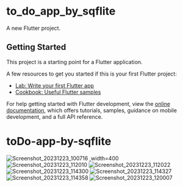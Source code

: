 # to_do_app_by_sqflite

A new Flutter project.

## Getting Started

This project is a starting point for a Flutter application.

A few resources to get you started if this is your first Flutter project:

- [Lab: Write your first Flutter app](https://docs.flutter.dev/get-started/codelab)
- [Cookbook: Useful Flutter samples](https://docs.flutter.dev/cookbook)

For help getting started with Flutter development, view the
[online documentation](https://docs.flutter.dev/), which offers tutorials,
samples, guidance on mobile development, and a full API reference.
# toDo-app-by-sqflite
![Screenshot_20231223_100716](https://github.com/muhammad-talat1610/toDo-app-by-sqflite/assets/128619762/e3d9bed5-fe00-4ac1-8c43-7536e3bcbeba ) ,width=400 
![Screenshot_20231223_112010](https://github.com/muhammad-talat1610/toDo-app-by-sqflite/assets/128619762/6fd5f453-9812-42f3-9155-49daa4ad0cc3)
![Screenshot_20231223_112022](https://github.com/muhammad-talat1610/toDo-app-by-sqflite/assets/128619762/8b361d4b-700a-4584-8d6c-7173d3307229)
![Screenshot_20231223_114300](https://github.com/muhammad-talat1610/toDo-app-by-sqflite/assets/128619762/55f3b119-4e7d-4c37-9843-9e54abb6b5c4)
![Screenshot_20231223_114327](https://github.com/muhammad-talat1610/toDo-app-by-sqflite/assets/128619762/ca3c114f-abe5-42f0-86f4-07bd3389fb78)
![Screenshot_20231223_114358](https://github.com/muhammad-talat1610/toDo-app-by-sqflite/assets/128619762/bf5adf6a-eed7-4efa-878d-162e542f31fc)
![Screenshot_20231223_120007](https://github.com/muhammad-talat1610/toDo-app-by-sqflite/assets/128619762/59f2509d-bbdd-446e-8a1d-e849799195ff)
